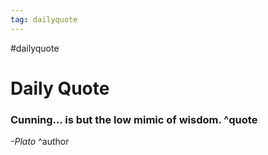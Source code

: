 ```yaml
---
tag: dailyquote
---
```


#dailyquote

# Daily Quote

### Cunning... is but the low mimic of wisdom. ^quote
*-Plato* ^author
